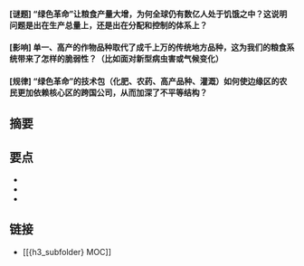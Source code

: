 #### [谜题] “绿色革命”让粮食产量大增，为何全球仍有数亿人处于饥饿之中？这说明问题是出在生产总量上，还是出在分配和控制的体系上？


#### [影响] 单一、高产的作物品种取代了成千上万的传统地方品种，这为我们的粮食系统带来了怎样的脆弱性？（比如面对新型病虫害或气候变化）


#### [规律] “绿色革命”的技术包（化肥、农药、高产品种、灌溉）如何使边缘区的农民更加依赖核心区的跨国公司，从而加深了不平等结构？


## 摘要


## 要点

- 
- 
- 

## 链接

- [[{h3_subfolder} MOC]]
